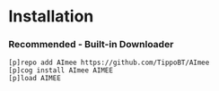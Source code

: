# Installation
### Recommended - Built-in Downloader
```
[p]repo add AImee https://github.com/TippoBT/AImee
[p]cog install AImee AIMEE
[p]load AIMEE
```
